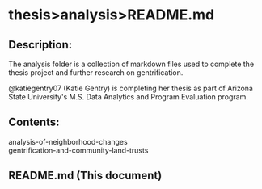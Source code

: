 # thesis>analysis>README.md

## Description:

The analysis folder is a collection of markdown files used to complete the thesis project and further research on gentrification.

@katiegentry07 (Katie Gentry) is completing her thesis as part of Arizona State University's M.S. Data Analytics and Program Evaluation program.

## Contents:

analysis-of-neighborhood-changes  
gentrification-and-community-land-trusts  

## README.md (This document)

